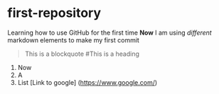 # first-repository
Learning how to use GitHub for the first time
**Now** I am using *different* markdown elements to make my first commit
>This is a blockquote
#This is a heading
1. Now 
2. A 
3. List
[Link to google] (https://www.google.com/)

